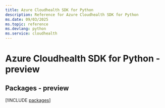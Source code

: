 ```yaml
---
title: Azure Cloudhealth SDK for Python
description: Reference for Azure Cloudhealth SDK for Python
ms.date: 09/03/2025
ms.topic: reference
ms.devlang: python
ms.service: cloudhealth
---
```

# Azure Cloudhealth SDK for Python - preview
## Packages - preview
[!INCLUDE [packages](cloudhealth-index.md)]
